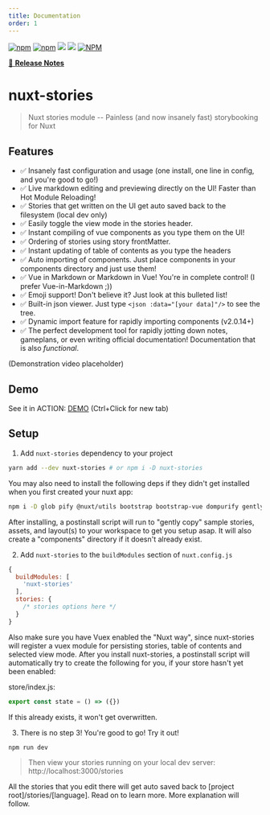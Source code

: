 ```yaml
---
title: Documentation
order: 1
---
```


[![npm](https://img.shields.io/npm/v/nuxt-stories)](https://www.npmjs.com/package/nuxt-stories)
[![npm](https://img.shields.io/npm/dt/nuxt-stories)](https://www.npmjs.com/package/nuxt-stories)
[![](https://gitlab.com/richardeschloss/nuxt-stories/badges/master/pipeline.svg)](https://gitlab.com/richardeschloss/nuxt-stories)
[![](https://gitlab.com/richardeschloss/nuxt-stories/badges/master/coverage.svg)](https://gitlab.com/richardeschloss/nuxt-stories)
[![NPM](https://img.shields.io/npm/l/nuxt-stories)](https://github.com/richardeschloss/nuxt-stories/blob/development/LICENSE)

[📖 **Release Notes**](https://github.com/richardeschloss/nuxt-stories/blob/master/CHANGELOG.md)

# nuxt-stories

> Nuxt stories module -- Painless (and now insanely fast) storybooking for Nuxt

## Features
* ✅ Insanely fast configuration and usage (one install, one line in config, and you're good to go!)
* ✅ Live markdown editing and previewing directly on the UI! Faster than Hot Module Reloading!
* ✅ Stories that get written on the UI get auto saved back to the filesystem (local dev only)
* ✅ Easily toggle the view mode in the stories header.
* ✅ Instant compiling of vue components as you type them on the UI!
* ✅ Ordering of stories using story frontMatter.
* ✅ Instant updating of table of contents as you type the headers
* ✅ Auto importing of components. Just place components in your components directory and just use them!
* ✅ Vue in Markdown or Markdown in Vue! You're in complete control! (I prefer Vue-in-Markdown ;))
* ✅ Emoji support! Don't believe it? Just look at this bulleted list!
* ✅ Built-in json viewer. Just type `<json :data="[your data]"/>` to see the tree.
* ✅ Dynamic import feature for rapidly importing components (v2.0.14+)
* ✅ The perfect development tool for rapidly jotting down notes, gameplans, or even writing official documentation! Documentation that is also *functional*. 

(Demonstration video placeholder)

## Demo
See it in ACTION: [DEMO](https://nuxt-stories.netlify.com) (Ctrl+Click for new tab)

## Setup

1. Add `nuxt-stories` dependency to your project

```bash
yarn add --dev nuxt-stories # or npm i -D nuxt-stories
```

You may also need to install the following deps if they didn't get installed when you first created your nuxt app:

```bash
npm i -D glob pify @nuxt/utils bootstrap bootstrap-vue dompurify gently-copy gray-matter highlight.js marked nuxt-socket-io node-sass sass-loader
```

After installing, a postinstall script will run to "gently copy" sample stories, assets, and layout(s) to your workspace to get you setup asap.  It will also create a "components" directory if it doesn't already exist.

2. Add `nuxt-stories` to the `buildModules` section of `nuxt.config.js`

```js
{
  buildModules: [
    'nuxt-stories'
  ],
  stories: {
    /* stories options here */
  }
}
```

Also make sure you have Vuex enabled the "Nuxt way", since nuxt-stories will register a vuex module for persisting stories, table of contents and selected view mode. After you install nuxt-stories, a postinstall script will automatically try to create the following for you, if your store hasn't yet been enabled:

store/index.js:
```js
export const state = () => ({})
```

If this already exists, it won't get overwritten.


3. There is no step 3! You're good to go! Try it out!

```bash
npm run dev
```

> Then view your stories running on your local dev server: http://localhost:3000/stories

All the stories that you edit there will get auto saved back to [project root]/stories/[language]. Read on to learn more. More explanation will follow.
